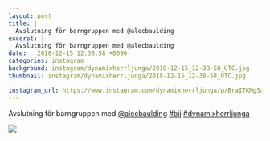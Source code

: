 ```yaml
---
layout: post
title: |
  Avslutning för barngruppen med @alecbaulding 
excerpt: |
  Avslutning för barngruppen med @alecbaulding  
date:   2018-12-15 12:38:58 +0000
categories: instagram
background: instagram/dynamixherrljunga/2018-12-15_12-38-58_UTC.jpg
thumbnail: instagram/dynamixherrljunga/2018-12-15_12-38-58_UTC.jpg

instagram_url: https://www.instagram.com/dynamixherrljunga/p/BraITKMgSa_
---
```

Avslutning för barngruppen med [@alecbaulding](https://www.instagram.com/alecbaulding/) [#bjj](https://www.instagram.com/explore/tags/bjj/) [#dynamixherrljunga](https://www.instagram.com/explore/tags/dynamixherrljunga/)



<img src='{{ site.baseurl }}/instagram/dynamixherrljunga/2018-12-15_12-38-58_UTC.jpg' class='img-fluid' />

